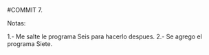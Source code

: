 #COMMIT 7.

Notas:

1.- Me salte le programa Seis para hacerlo despues.
2.- Se agrego el programa Siete.
